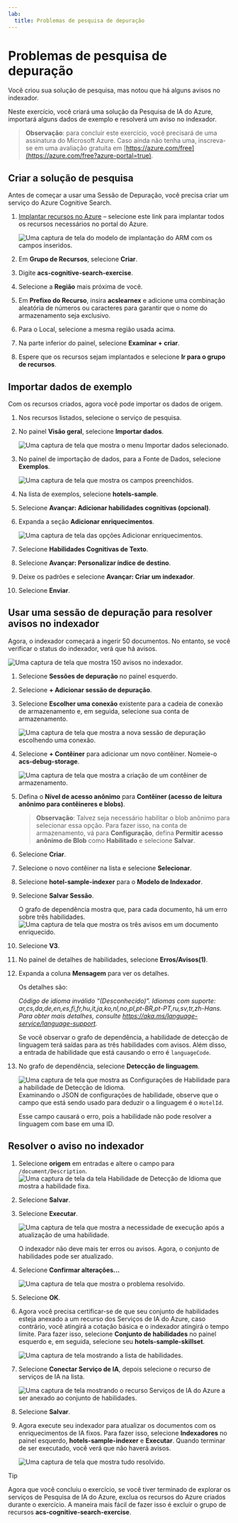 ```yaml
---
lab:
  title: Problemas de pesquisa de depuração
---
```


# Problemas de pesquisa de depuração

Você criou sua solução de pesquisa, mas notou que há alguns avisos no indexador.

Neste exercício, você criará uma solução da Pesquisa de IA do Azure, importará alguns dados de exemplo e resolverá um aviso no indexador.

> **Observação**: para concluir este exercício, você precisará de uma assinatura do Microsoft Azure. Caso ainda não tenha uma, inscreva-se em uma avaliação gratuita em [https://azure.com/free](https://azure.com/free?azure-portal=true).

## Criar a solução de pesquisa

Antes de começar a usar uma Sessão de Depuração, você precisa criar um serviço do Azure Cognitive Search.

1. [Implantar recursos no Azure](https://portal.azure.com/#create/Microsoft.Template/uri/https%3A%2F%2Fraw.githubusercontent.com%2FAzure-Samples%2Fazure-search-knowledge-mining%2Fmain%2Fazuredeploy.json) – selecione este link para implantar todos os recursos necessários no portal do Azure.

    ![Uma captura de tela do modelo de implantação do ARM com os campos inseridos.](../media/08-media/arm-template-deployment.png)

1. Em **Grupo de Recursos**, selecione **Criar**.
1. Digite **acs-cognitive-search-exercise**.
1. Selecione a **Região** mais próxima de você.
1. Em **Prefixo do Recurso**, insira **acslearnex** e adicione uma combinação aleatória de números ou caracteres para garantir que o nome do armazenamento seja exclusivo.
1. Para o Local, selecione a mesma região usada acima.
1. Na parte inferior do painel, selecione **Examinar + criar**.
1. Espere que os recursos sejam implantados e selecione **Ir para o grupo de recursos**.

## Importar dados de exemplo

Com os recursos criados, agora você pode importar os dados de origem.

1. Nos recursos listados, selecione o serviço de pesquisa.

1. No painel **Visão geral**, selecione **Importar dados**.

      ![Uma captura de tela que mostra o menu Importar dados selecionado.](../media/08-media/import-data.png)

1. No painel de importação de dados, para a Fonte de Dados, selecione **Exemplos**.

      ![Uma captura de tela que mostra os campos preenchidos.](../media/08-media/import-data-selection-screen-small.png)

1. Na lista de exemplos, selecione **hotels-sample**.
1. Selecione **Avançar: Adicionar habilidades cognitivas (opcional)**.
1. Expanda a seção **Adicionar enriquecimentos**.

    ![Uma captura de tela das opções Adicionar enriquecimentos.](../media/08-media/add-enrichments.png)

1. Selecione **Habilidades Cognitivas de Texto**.
1. Selecione **Avançar: Personalizar índice de destino**.
1. Deixe os padrões e selecione **Avançar: Criar um indexador**.
1. Selecione **Enviar**.

## Usar uma sessão de depuração para resolver avisos no indexador

Agora, o indexador começará a ingerir 50 documentos. No entanto, se você verificar o status do indexador, verá que há avisos.

![Uma captura de tela que mostra 150 avisos no indexador.](../media/08-media/indexer-warnings.png)

1. Selecione **Sessões de depuração** no painel esquerdo.

1. Selecione **+ Adicionar sessão de depuração**.

1. Selecione **Escolher uma conexão** existente para a cadeia de conexão de armazenamento e, em seguida, selecione sua conta de armazenamento.

    ![Uma captura de tela que mostra a nova sessão de depuração escolhendo uma conexão.](../media/08-media/connect-storage.png)
1. Selecione **+ Contêiner** para adicionar um novo contêiner. Nomeie-o **acs-debug-storage**.

    ![Uma captura de tela que mostra a criação de um contêiner de armazenamento.](../media/08-media/create-storage-container.png)

1. Defina o **Nível de acesso anônimo** para **Contêiner (acesso de leitura anônimo para contêineres e blobs)**.

    > **Observação**: Talvez seja necessário habilitar o blob anônimo para selecionar essa opção. Para fazer isso, na conta de armazenamento, vá para **Configuração**, defina **Permitir acesso anônimo de Blob** como **Habilitado** e selecione **Salvar**.

1. Selecione **Criar**.
1. Selecione o novo contêiner na lista e selecione **Selecionar**.
1. Selecione **hotel-sample-indexer** para o **Modelo de Indexador**.
1. Selecione **Salvar Sessão**.

    O grafo de dependência mostra que, para cada documento, há um erro sobre três habilidades.
    ![Uma captura de tela que mostra os três avisos em um documento enriquecido.](../media/08-media/warning-skill-selection.png)

1. Selecione **V3**.
1. No painel de detalhes de habilidades, selecione **Erros/Avisos(1)**.
1. Expanda a coluna **Mensagem** para ver os detalhes.

    Os detalhes são:

    *Código de idioma inválido “(Desconhecido)”. Idiomas com suporte: ar,cs,da,de,en,es,fi,fr,hu,it,ja,ko,nl,no,pl,pt-BR,pt-PT,ru,sv,tr,zh-Hans. Para obter mais detalhes, consulte https://aka.ms/language-service/language-support.*

    Se você observar o grafo de dependência, a habilidade de detecção de linguagem terá saídas para as três habilidades com avisos. Além disso, a entrada de habilidade que está causando o erro é `languageCode`.

1. No grafo de dependência, selecione **Detecção de linguagem**.

    ![Uma captura de tela que mostra as Configurações de Habilidade para a habilidade de Detecção de Idioma.](../media/08-media/language-detection-error.png)
    Examinando o JSON de configurações de habilidade, observe que o campo que está sendo usado para deduzir o a linguagem é o `HotelId`.

    Esse campo causará o erro, pois a habilidade não pode resolver a linguagem com base em uma ID.

## Resolver o aviso no indexador

1. Selecione **origem** em entradas e altere o campo para `/document/Description`.
    ![Uma captura de tela da tela Habilidade de Detecção de Idioma que mostra a habilidade fixa.](../media/08-media/language-detection-fix.png)
1. Selecione **Salvar**.
1. Selecione **Executar**.

    ![Uma captura de tela que mostra a necessidade de execução após a atualização de uma habilidade.](../media/08-media/rerun-debug-session.png)

    O indexador não deve mais ter erros ou avisos. Agora, o conjunto de habilidades pode ser atualizado.

1. Selecione **Confirmar alterações...**

    ![Uma captura de tela que mostra o problema resolvido.](../media/08-media/error-fixed.png)
1. Selecione **OK**.

1. Agora você precisa certificar-se de que seu conjunto de habilidades esteja anexado a um recurso dos Serviços de IA do Azure, caso contrário, você atingirá a cotação básica e o indexador atingirá o tempo limite. Para fazer isso, selecione **Conjunto de habilidades** no painel esquerdo e, em seguida, selecione seu **hotels-sample-skillset**.

    ![Uma captura de tela mostrando a lista de habilidades.](../media/08-media/update-skillset.png)
1. Selecione **Conectar Serviço de IA**, depois selecione o recurso de serviços de IA na lista.

    ![Uma captura de tela mostrando o recurso Serviços de IA do Azure a ser anexado ao conjunto de habilidades.](../media/08-media/skillset-attach-service.png)
1. Selecione **Salvar**.

1. Agora execute seu indexador para atualizar os documentos com os enriquecimentos de IA fixos. Para fazer isso, selecione **Indexadores** no painel esquerdo, **hotels-sample-indexer** e **Executar**.  Quando terminar de ser executado, você verá que não haverá avisos.

    ![Uma captura de tela que mostra tudo resolvido.](../media/08-media/warnings-fixed-indexer.png)

> [!TIP]
> Agora que você concluiu o exercício, se você tiver terminado de explorar os serviços de Pesquisa de IA do Azure, exclua os recursos do Azure criados durante o exercício. A maneira mais fácil de fazer isso é excluir o grupo de recursos **acs-cognitive-search-exercise**.
